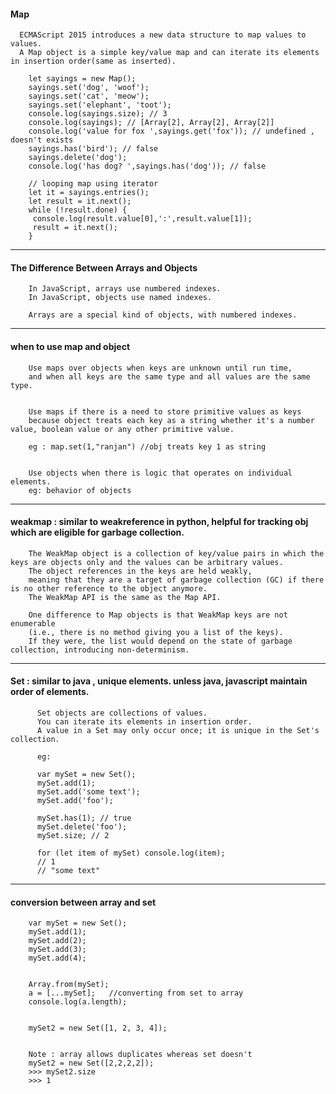 #### Map

      ECMAScript 2015 introduces a new data structure to map values to values.
      A Map object is a simple key/value map and can iterate its elements in insertion order(same as inserted).

        let sayings = new Map();
        sayings.set('dog', 'woof');
        sayings.set('cat', 'meow');
        sayings.set('elephant', 'toot');
        console.log(sayings.size); // 3
        console.log(sayings); // [Array[2], Array[2], Array[2]]
        console.log('value for fox ',sayings.get('fox')); // undefined , doesn't exists
        sayings.has('bird'); // false
        sayings.delete('dog');
        console.log('has dog? ',sayings.has('dog')); // false

        // looping map using iterator
        let it = sayings.entries();
        let result = it.next();
        while (!result.done) {
         console.log(result.value[0],':',result.value[1]); 
         result = it.next();
        }

---

#### The Difference Between Arrays and Objects

        In JavaScript, arrays use numbered indexes.  
        In JavaScript, objects use named indexes.

        Arrays are a special kind of objects, with numbered indexes.

---


#### when to use map and object


        Use maps over objects when keys are unknown until run time, 
        and when all keys are the same type and all values are the same type.


        Use maps if there is a need to store primitive values as keys 
        because object treats each key as a string whether it's a number value, boolean value or any other primitive value.

        eg : map.set(1,"ranjan") //obj treats key 1 as string


        Use objects when there is logic that operates on individual elements.
        eg: behavior of objects

_______________________________________________________________________________________________________________________

#### weakmap : similar to weakreference in python, helpful for tracking obj which are eligible for garbage collection.


        The WeakMap object is a collection of key/value pairs in which the keys are objects only and the values can be arbitrary values. 
        The object references in the keys are held weakly, 
        meaning that they are a target of garbage collection (GC) if there is no other reference to the object anymore. 
        The WeakMap API is the same as the Map API.

        One difference to Map objects is that WeakMap keys are not enumerable
        (i.e., there is no method giving you a list of the keys). 
        If they were, the list would depend on the state of garbage collection, introducing non-determinism.

---


#### Set : similar to java , unique elements. unless java, javascript maintain order of elements.

          Set objects are collections of values. 
          You can iterate its elements in insertion order. 
          A value in a Set may only occur once; it is unique in the Set's collection.

          eg:

          var mySet = new Set();
          mySet.add(1);
          mySet.add('some text');
          mySet.add('foo');

          mySet.has(1); // true
          mySet.delete('foo');
          mySet.size; // 2

          for (let item of mySet) console.log(item);
          // 1
          // "some text"

---

#### conversion between array and set

        var mySet = new Set();
        mySet.add(1);
        mySet.add(2);
        mySet.add(3);
        mySet.add(4);


        Array.from(mySet);
        a = [...mySet];   //converting from set to array 
        console.log(a.length);


        mySet2 = new Set([1, 2, 3, 4]);


        Note : array allows duplicates whereas set doesn't
        mySet2 = new Set([2,2,2,2]);
        >>> mySet2.size
        >>> 1

